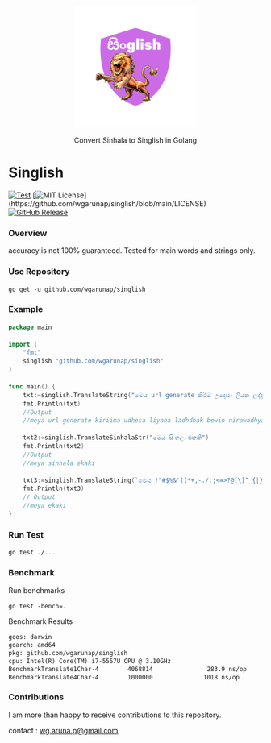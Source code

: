 <p align="center">
<img 
    src="logo.png" 
    width="240" height="240" border="0" alt="Singlish">
</p>

<p align="center">Convert Sinhala to Singlish in Golang</a></p>


# Singlish
[![Test](https://github.com/wgarunap/singlish/actions/workflows/go.yml/badge.svg)](https://github.com/wgarunap/singlish/actions/workflows/go.yml/badge.svg)
[![MIT License](https://img.shields.io/apm/l/atomic-design-ui.svg?)](https://github.com/wgarunap/singlish/blob/main/LICENSE)
[![GitHub Release](https://img.shields.io/github/release/wgarunap/singlish.svg?style=flat)](https://github.com/wgarunap/singlish/releases)
### Overview
accuracy is not 100% guaranteed. Tested for main words and strings only.

### Use Repository
```shell
go get -u github.com/wgarunap/singlish
```

### Example
```go
package main

import (
	"fmt"
	singlish "github.com/wgarunap/singlish"
)

func main() {
	txt:=singlish.TranslateString("මෙය url generate කිරීම උදෙසා ලියන ලද්දක් බැවින් නිරවද්‍යතාවය 100% තහවුරු කර නැත.")
	fmt.Println(txt) 
	//Output
	//meya url generate kiriima udhesa liyana ladhdhak bewin nirawadhyathawaya 100 thahawuru kara netha
	
	txt2:=singlish.TranslateSinhalaStr("මෙය සිංහල එකකි")
	fmt.Println(txt2)
	//Output
	//meya sinhala ekaki

	txt3:=singlish.TranslateString(`මෙය !"#$%&'()*+,-./:;<=>?@[\]^_{|}~ එකකි `)
	fmt.Println(txt3)
	// Output 
	//meya ekaki
}

```

### Run Test
```shell
go test ./...
```

### Benchmark
Run benchmarks
```shell
go test -bench=.
```
Benchmark Results
```shell
goos: darwin
goarch: amd64
pkg: github.com/wgarunap/singlish
cpu: Intel(R) Core(TM) i7-5557U CPU @ 3.10GHz
BenchmarkTranslate1Char-4        4068814               283.9 ns/op
BenchmarkTranslate4Char-4        1000000              1018 ns/op

```

### Contributions

I am more than happy to receive contributions to this repository.

contact : wg.aruna.p@gmail.com
